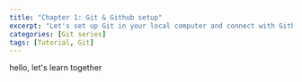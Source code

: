 ```yaml
---
title: "Chapter 1: Git & Github setup"
excerpt: "Let's set up Git in your local computer and connect with Github Repo"
categories: [Git series]
tags: [Tutorial, Git]
---
```

hello, let's learn together
